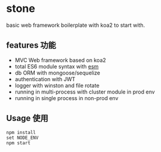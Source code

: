 # stone
basic web framework boilerplate with koa2 to start with.

## features 功能
* MVC Web framework based on koa2
* total ES6 module syntax with [esm](https://github.com/standard-things/esm)
* db ORM with mongoose/sequelize
* authentication with JWT
* logger with winston and file rotate
* running in multi-process with cluster module in prod env
* running in single process in non-prod env

## Usage 使用
    npm install
    set NODE_ENV
    npm start
